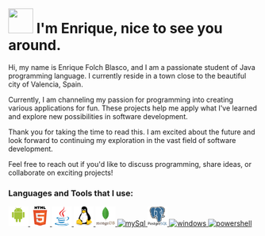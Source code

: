 <h1><img src="https://media.tenor.com/RQVsMkLH-_wAAAAj/pepe.gif" width="50" height="50""/> I'm Enrique, nice to see you around.</h1>

<p>
Hi, my name is Enrique Folch Blasco, and I am a passionate student of Java programming language. I currently reside in a town close to the beautiful city of Valencia, Spain. 

Currently, I am channeling my passion for programming into creating various applications for fun. These projects help me apply what I've learned and explore new possibilities in software development.

Thank you for taking the time to read this. I am excited about the future and look forward to continuing my exploration in the vast field of software development.

Feel free to reach out if you'd like to discuss programming, share ideas, or collaborate on exciting projects!
</p>

<h3 align="left">Languages and Tools that I use: </h3>
<p align="left"> 
  
  <a href="https://developer.android.com" target="_blank"> <img src="https://raw.githubusercontent.com/devicons/devicon/master/icons/android/android-original-wordmark.svg" alt="android" width="40" height="40"/> 
  <a href="https://www.w3.org/html/" target="_blank"> <img src="https://raw.githubusercontent.com/devicons/devicon/master/icons/html5/html5-original-wordmark.svg" alt="html5" width="40" height="40"/>
  <a href="https://www.java.com" target="_blank"> <img src="https://raw.githubusercontent.com/devicons/devicon/master/icons/java/java-original.svg" alt="java" width="40" height="40"/>
  <a href="https://www.linux.org/" target="_blank"> <img src="https://raw.githubusercontent.com/devicons/devicon/master/icons/linux/linux-original.svg" alt="linux" width="40" height="40"/> 
  <a href="https://www.mongodb.com/" target="_blank"> <img src="https://raw.githubusercontent.com/devicons/devicon/master/icons/mongodb/mongodb-original-wordmark.svg" alt="mongodb" width="40" height="40"/> 
  <a href="https://www.postgresql.org" target="_blank"> <img src="https://cdn.jsdelivr.net/gh/devicons/devicon@latest/icons/mysql/mysql-original-wordmark.svg" alt="mySql" width="40" height="40"/>
  <a href="https://www.postgresql.org" target="_blank"> <img src="https://raw.githubusercontent.com/devicons/devicon/master/icons/postgresql/postgresql-original-wordmark.svg" alt="postgresql" width="40" height="40"/> 
  <a href="https://www.postgresql.org" target="_blank"> <img src="https://cdn.jsdelivr.net/gh/devicons/devicon@latest/icons/windows11/windows11-original.svg" alt="windows" width="40" height="40"/>
  <a href="https://www.postgresql.org" target="_blank"> <img src="https://cdn.jsdelivr.net/gh/devicons/devicon@latest/icons/powershell/powershell-original.svg" alt="powershell" width="40" height="40"/>

